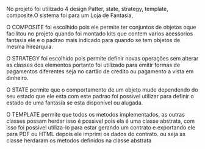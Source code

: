 
No projeto foi utilizado 4 design Patter, state, strategy, template, composite.O sistema foi para um Loja de Fantasia,

O COMPOSITE foi escolhido pois ele permite ter conjuntos de objetos oque facilitou no projeto quando foi montado kits que contem varios acessorios fantasia ele e o padrao mais indicado para quando se tem objetos de mesma hirearquia.

O STRATEGY foi escolhido pois permite definir novas operações sem alterar as classes dos elementos portanto foi utilizado para emitir formas de pagamentos diferentes seja no cartão de credito ou pagamento a vista em dinheiro. 

O STATE permite que o comportamento de um objeto mude dependendo do seu estado que ele esta com este padrao foi possivel utilizar para definir o estado de uma fantasia se esta disponível ou alugada. 

O TEMPLATE permite que todos os metodos implementados, as outras classes possam herdar isso é possivel pois ela é uma classe abstrata, com isso foi possivel utiliza-lo para estar gerando um contrato e exportando ele para PDF ou HTML depois ele imprimi os dados do contrato. ou seja as classe herdaram os metodos definidos na classe abstrata 
